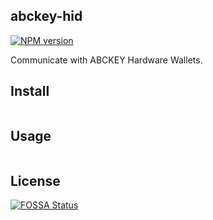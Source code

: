 ## abckey-hid
[![NPM version](https://img.shields.io/npm/v/@abckey/address-helper.svg)](https://www.npmjs.com/package/@abckey/abckey-hid)

Communicate with ABCKEY Hardware Wallets.

## Install

```

```

## Usage

```js

```

## License

[![FOSSA Status](https://app.fossa.io/api/projects/git%2Bgithub.com%2FabcKeyCOM%2Fabckey-hid.svg?type=large)](https://app.fossa.io/projects/git%2Bgithub.com%2FabcKeyCOM%2Fabckey-hid?ref=badge_large)
